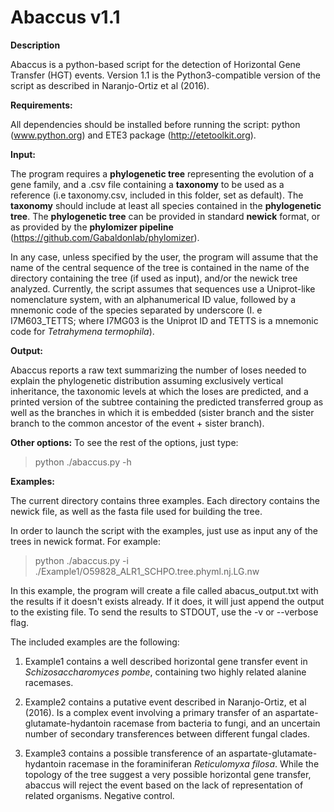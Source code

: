 # Abaccus v1.1

**Description**

Abaccus is a python-based script for the detection of Horizontal Gene Transfer (HGT) events.
Version 1.1 is the Python3-compatible version of the script as described in Naranjo-Ortiz et al (2016).

**Requirements:**

All dependencies should be installed before running the script: python (www.python.org) and ETE3 package (http://etetoolkit.org).

**Input:**

The program requires a **phylogenetic tree** representing the evolution of a gene family, and a .csv file containing a **taxonomy** to be used as a reference (i.e taxonomy.csv, included in this folder, set as default). The **taxonomy** should include at least all species contained in the **phylogenetic tree**. The **phylogenetic tree** can be provided in standard **newick** format, or as provided by the **phylomizer pipeline** (https://github.com/Gabaldonlab/phylomizer).

In any case, unless specified by the user, the program will assume that the name of the central sequence of the tree is contained in the name of the directory containing the tree (if used as input), and/or the newick tree analyzed. Currently, the script assumes that sequences use a Uniprot-like nomenclature system, with an alphanumerical ID value, followed by a mnemonic code of the species separated by underscore (I. e I7M603_TETTS; where I7MG03 is the Uniprot ID and TETTS is a mnemonic code for *Tetrahymena termophila*).

**Output:**

Abaccus reports a raw text summarizing the number of loses needed to explain the phylogenetic distribution assuming exclusively vertical inheritance, the taxonomic levels at which the loses are predicted, and a printed version of the subtree containing the predicted transferred group as well as the branches in which it is embedded (sister branch and the sister branch to the common ancestor of the event + sister branch).

**Other options:**
To see the rest of the options, just type:
> python ./abaccus.py -h





**Examples:**

The current directory contains three examples. Each directory contains the newick file, as well as the fasta file used for building the tree.

In order to launch the script with the examples, just use as input any of the trees in newick format. For example:
> python ./abaccus.py -i ./Example1/O59828_ALR1_SCHPO.tree.phyml.nj.LG.nw

In this example, the program will create a file called abacus_output.txt with the results if it doesn't exists already. If it does, it will just append the output to the existing file. To send the results to STDOUT, use the -v or --verbose flag.

The included examples are the following:

  1) Example1 contains a well described horizontal gene transfer event in *Schizosaccharomyces pombe*, containing two highly related alanine racemases.

  2) Example2 contains a putative event described in Naranjo-Ortiz, et al (2016). Is a complex event involving a primary transfer of an aspartate-glutamate-hydantoin racemase from bacteria to fungi, and an uncertain number of secondary transferences between different fungal clades.

  3) Example3 contains a possible transference of an aspartate-glutamate-hydantoin racemase in the foraminiferan *Reticulomyxa
  filosa*. While the topology of the tree suggest a very possible horizontal gene transfer, abaccus will reject the event based on the lack of representation of related organisms. Negative control.
